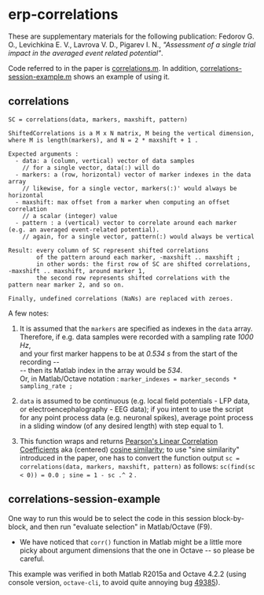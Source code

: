 # erp-correlations

These are supplementary materials for the following publication: Fedorov G. O., Levichkina E. V., Lavrova V. D., Pigarev I. N., _"Assessment of a single trial impact in the averaged event related potential"_.

Code referred to in the paper is [correlations.m](correlations.m). In addition, [correlations-session-example.m](correlations-session-example.m) shows an example of using it.

<!--
 * `correlations.m` -- code computing the correlations 
 * `correlations-session-example.m` -- usage example for `correlations.m` ;
 * <s> `average.m` -- sample code to calculate ERP averages </s> &nbsp;&nbsp; <font color="green">думаю, это не нужно</font>
-->

## correlations 

    SC = correlations(data, markers, maxshift, pattern)
    
    ShiftedCorrelations is a M x N matrix, M being the vertical dimension,
    where M is length(markers), and N = 2 * maxshift + 1 .
    
    Expected arguments :
      - data: a (column, vertical) vector of data samples
        // for a single vector, data(:) will do
      - markers: a (row, horizontal) vector of marker indexes in the data array
        // likewise, for a single vector, markers(:)' would always be horizontal
      - maxshift: max offset from a marker when computing an offset correlation
        // a scalar (integer) value
      - pattern : a (vertical) vector to correlate around each marker (e.g. an averaged event-related potential).
        // again, for a single vector, pattern(:) would always be vertical
      
    Result: every column of SC represent shifted correlations 
            of the pattern around each marker, -maxshift .. maxshift ;
            in other words: the first row of SC are shifted correlations, -maxshift .. maxshift, around marker 1,
            the second row represents shifted correlations with the pattern near marker 2, and so on.
            
    Finally, undefined correlations (NaNs) are replaced with zeroes.


A few notes:

 1. It is assumed that the `markers` are specified as indexes in the `data` array.  
    Therefore, if e.g. data samples were recorded with a sampling rate *1000 Hz*,  
    and your first marker happens to be at *0.534 s* from the start of the recording --  
    -- then its Matlab index in the array would be *534*.  
    Or, in Matlab/Octave notation : `marker_indexes = marker_seconds * sampling_rate ;`
  
  2. `data` is assumed to be continuous (e.g. local field potentials - LFP data,  
     or electroencephalography - EEG data); if you intent to use the script  
     for any point process data (e.g. neuronal spikes), average point process   
     in a sliding window (of any desired length) with step equal to 1.  
     
  3. This function wraps and returns [Pearson's Linear Correlation Coefficients](https://mathworks.com/help/stats/corr.html#mw_1b19e0d5-7906-4577-a0a5-b20311da7faf) aka (centered) [cosine similarity](https://en.wikipedia.org/wiki/Cosine_similarity); to use "sine similarity" introduced in the paper, one has to convert the function output `sc = correlations(data, markers, maxshift, pattern)` as follows: `sc(find(sc < 0)) = 0.0 ; sine = 1 - sc .^ 2` .


## correlations-session-example

One way to run this would be to select the code in this session block-by-block, and then run "evaluate selection" in Matlab/Octave (F9).  

 * We have noticed that `corr()` function in Matlab might be a little more picky about argument dimensions that the one in Octave -- so please be careful.   

This example was verified in both Matlab R2015a and Octave 4.2.2 (using console version, `octave-cli`, to avoid quite annoying bug [49385](https://savannah.gnu.org/bugs/?49385)).  

